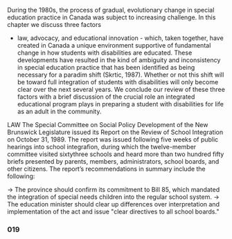 During the 1980s, the process of gradual, evolutionary
change in special education practice in Canada was subject to
increasing challenge. In this chapter we discuss three factors
- law, advocacy, and educational innovation - which, taken
together, have created in Canada a unique environment supportive
of fundamental change in how students with disabilities are
educated. These developments have resulted in the kind of
ambiguity and inconsistency in special education practice that
has been identified as being necessary for a paradim shift 
(Skrtic, 1987). Whether or not this shift will be toward full
integration of students with disabilities will only become clear
over the next several years. We conclude our review of these
three factors with a brief discussion of the crucial role an
integrated educational program plays in preparing a student
with disabilities for life as an adult in the community.

LAW
The Special Committee on Social Policy Development of the New
Brunswick Legislature issued its Report on the Review of School
Integration on October 31, 1989. The report was issued following
five weeks of public hearings into school integrafion, during which
the twelve-member committee visited sixtythree schools and heard
more than two hundred fifty briefs presented by parents, members,
administrators, school boards, and other citizens.
The report’s recommendations in summary include the following:

-> The province should confirm its commitment to Bill 85,
which mandated the integration of special needs children
into the regular school system.
-> The education minister should clear up differences over
interpretation and implementation of the act and issue
"clear directives to all school boards."

### 019 ###
